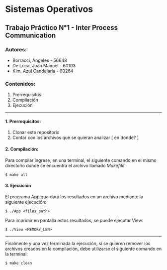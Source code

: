 # Sistemas Operativos

## Trabajo Práctico N°1 - Inter Process Communication

### Autores:
* Borracci, Ángeles - 56648
* De Luca, Juan Manuel - 60103
* Kim, Azul Candelaria - 60264

### Contenidos:
1. Prerrequisitos
2. Compilación
3. Ejecución

---

#### 1. Prerrequisitos:
1. Clonar este repositorio
2. Contar con los archivos que se quieran analizar [ en donde? ]

#### 2. Compilación:
Para compilar ingrese, en una terminal, el siguiente comando en el mismo directorio donde se encuentra el archivo llamado *Makefile*:
```
$ make all
```

#### 3. Ejecución
El programa App guardará los resultados en un archivo mediante la siguiente ejecución:
```
$ ./App <files_path>
```
Para imprimir en pantalla estos resultados, se puede ejecutar View:
```
$ ./View <MEMORY_LEN>
```
---

Finalmente y una vez terminada la ejecución, si se quieren remover los archivos creados en la compilación, debe utilizarse el siguiente comando en la terminal:
```
$ make clean
```

